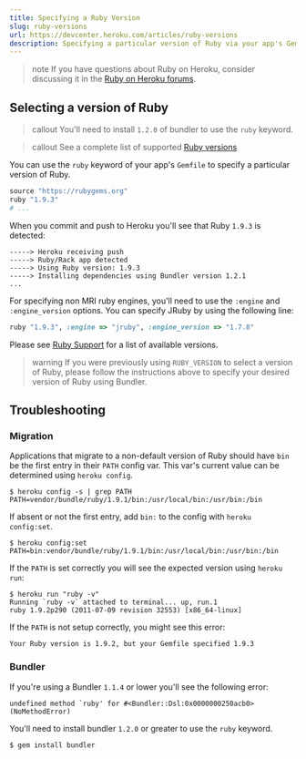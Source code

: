 ```yaml
---
title: Specifying a Ruby Version
slug: ruby-versions
url: https://devcenter.heroku.com/articles/ruby-versions
description: Specifying a particular version of Ruby via your app's Gemfile.
---
```


> note
> If you have questions about Ruby on Heroku, consider discussing it in the [Ruby on Heroku forums](https://discussion.heroku.com/category/ruby).

## Selecting a version of Ruby

> callout
> You'll need to install `1.2.0` of bundler to use the `ruby` keyword.

> callout
> See a complete list of supported <a href="https://devcenter.heroku.com/articles/ruby-support#ruby-versions">Ruby versions</a>

You can use the `ruby` keyword of your app's `Gemfile` to specify a particular version of Ruby.

```ruby
source "https://rubygems.org"
ruby "1.9.3"
# ...
```

When you commit and push to Heroku you'll see that Ruby `1.9.3` is detected:

```
-----> Heroku receiving push
-----> Ruby/Rack app detected
-----> Using Ruby version: 1.9.3
-----> Installing dependencies using Bundler version 1.2.1
...
```

For specifying non MRI ruby engines, you'll need to use the `:engine` and `:engine_version` options. You can specify JRuby by using the following line:

```ruby
ruby "1.9.3", :engine => "jruby", :engine_version => "1.7.8"
```

Please see [Ruby Support](ruby-support#ruby-versions) for a list of available versions.

> warning
> If you were previously using `RUBY_VERSION` to select a version of Ruby, please follow the instructions above to specify your desired version of Ruby using Bundler.

## Troubleshooting

### Migration
Applications that migrate to a non-default version of Ruby should have `bin` be the first entry in their `PATH` config var. This var's current value can be determined using `heroku config`.

```term
$ heroku config -s | grep PATH
PATH=vendor/bundle/ruby/1.9.1/bin:/usr/local/bin:/usr/bin:/bin
```

If absent or not the first entry, add `bin:` to the config with `heroku config:set`.

```term
$ heroku config:set PATH=bin:vendor/bundle/ruby/1.9.1/bin:/usr/local/bin:/usr/bin:/bin
```

If the `PATH` is set correctly you will see the expected version using `heroku run`:

```term
$ heroku run "ruby -v"
Running `ruby -v` attached to terminal... up, run.1
ruby 1.9.2p290 (2011-07-09 revision 32553) [x86_64-linux]
```

If the `PATH` is not setup correctly, you might see this error:

```
Your Ruby version is 1.9.2, but your Gemfile specified 1.9.3
```

### Bundler

If you're using a Bundler `1.1.4` or lower you'll see the following error:

```
undefined method `ruby' for #<Bundler::Dsl:0x0000000250acb0> (NoMethodError)
```

You'll need to install bundler `1.2.0` or greater to use the `ruby` keyword.

```term
$ gem install bundler
```

